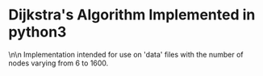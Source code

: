 # Dijkstra's Algorithm Implemented in python3
\n\n
Implementation intended for use on 'data' files with the number of nodes varying from 6 to 1600.
